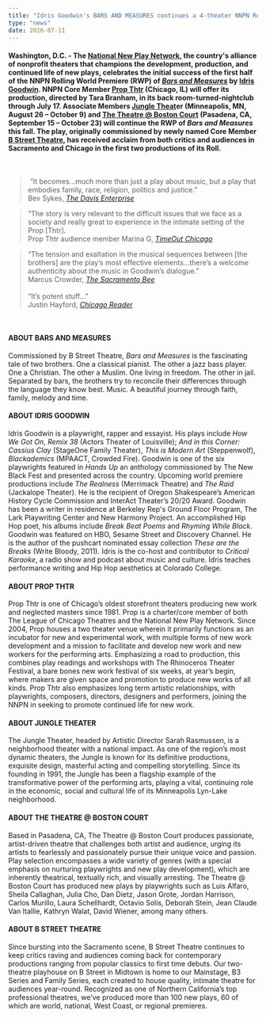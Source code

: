```yaml
---
title: "Idris Goodwin's BARS AND MEASURES continues a 4-theater NNPN Rolling World Premiere at Core Memeber Prop Thtr"
type: "news"
date: 2016-07-11
---
```


<h4><span class="lead-in"><strong>Washington, D.C.</strong> - <strong>The </strong><a href="http://nnpn.org/" rel="nofollow"><strong>National New Play Network</strong></a><strong>, the country's alliance of nonprofit theaters that champions the development, production, and continued life of new plays, celebrates the initial success of the first half of the NNPN Rolling World Premiere (RWP) of </strong><a href="https://newplayexchange.org/plays/27367/bars-and-measures" rel="nofollow"><strong><em>Bars and Measures</em></strong></a><strong> by </strong><a href="http://www.idrisgoodwin.com/" rel="nofollow"><strong>Idris Goodwin</strong></a><strong>.</strong> NNPN Core Member <a href="http://www.propthtr.org/bars-and-measures.html" rel="nofollow">Prop Thtr</a> (Chicago, IL) will offer its production, directed by Tara Branham, in its back room-turned-nightclub through July 17. Associate Members <a href="http://www.jungletheater.com/barsandmeasures/" rel="nofollow">Jungle Theat</a>er (Minneapolis, MN, August 26 – October 9) and <a href="http://www.bostoncourt.com/events/294/bars-and-measures" rel="nofollow">The Theatre @ Boston Court</a> (Pasadena, CA, September 15 – October 23) will continue the RWP of <em>Bars and Measures </em>this fall. The play, originally commissioned by newly named Core Member <a href="https://bstreettheatre.org/bars-and-measures/" rel="nofollow">B Street Theatre</a>, has received acclaim from both critics and audiences in Sacramento and Chicago in the first two productions of its Roll.</span></h4>
<p> </p>
<blockquote><p> “It becomes…much more than just a play about music, but a play that embodies family, race, religion, politics and justice.”<br />Bev Sykes, <em><a href="http://www.davisenterprise.com/arts/bars-and-measures-tackles-race-politics-religion-through-music/" rel="nofollow">The Davis Enterprise</a></em></p>
</blockquote>
<blockquote><p>“The story is very relevant to the difficult issues that we face as a society and really great to experience in the intimate setting of the Prop [Thtr].<br />Prop Thtr audience member Marina G, <em><a href="https://www.timeout.com/chicago/theater/bars-and-measures" rel="nofollow">TimeOut Chicago</a></em></p>
</blockquote>
<blockquote><p>“The tension and exaltation in the musical sequences between [the brothers] are the play’s most effective elements…there’s a welcome authenticity about the music in Goodwin’s dialogue.”<br />Marcus Crowder, <em><a href="http://www.sacbee.com/entertainment/arts-culture/article32968344.html" rel="nofollow">The Sacramento Bee</a></em><br /><br />“It’s potent stuff…”<br />Justin Hayford, <a href="http://www.chicagoreader.com/chicago/bars-and-measures/Event?oid=22443477" rel="nofollow"><em>Chicago Reader</em></a></p>
</blockquote>
<p> </p>
<h4><strong>ABOUT BARS AND MEASURES</strong></h4>
<p>Commissioned by B Street Theatre, <em>Bars and Measures</em> is the fascinating tale of two brothers. One a classical pianist. The other a jazz bass player. One a Christian. The other a Muslim. One living in freedom. The other in jail. Separated by bars, the brothers try to reconcile their differences through the language they know best. Music. A beautiful journey through faith, family, melody and time.</p>
<h4><strong>ABOUT IDRIS GOODWIN</strong></h4>
<p>Idris Goodwin is a playwright, rapper and essayist. His plays include <em>How We Got On</em>, <em>Remix 38</em> (Actors Theater of Louisville); <em>And in this Corner: Cassius Clay</em> (StageOne Family Theater), <em>This is Modern Art</em> (Steppenwolf), <em>Blackademics</em> (MPAACT, Crowded Fire). Goodwin is one of the six playwrights featured in <em>Hands Up</em> an anthology commissioned by The New Black Fest and presented across the country. Upcoming world premiere productions include <em>The Realness</em> (Merrimack Theatre) and <em>The Raid</em> (Jackalope Theater). He is the recipient of Oregon Shakespeare’s American History Cycle Commission and InterAct Theater’s 20/20 Award. Goodwin has been a writer in residence at Berkeley Rep's Ground Floor Program, The Lark Playwriting Center and New Harmony Project. An accomplished Hip Hop poet, his albums include <em>Break Beat Poems</em> and <em>Rhyming While Black</em>. Goodwin was featured on HBO, Sesame Street and Discovery Channel. He is the author of the pushcart nominated essay collection <em>These are the Breaks</em> (Write Bloody, 2011). Idris is the co-host and contributor to <em>Critical Karaoke</em>, a radio show and podcast about music and culture. Idris teaches performance writing and Hip Hop aesthetics at Colorado College.</p>
<h4><strong>ABOUT PROP THTR</strong></h4>
<p>Prop Thtr is one of Chicago’s oldest storefront theaters producing new work and neglected masters since 1981. Prop is a charter/core member of both The League of Chicago Theatres and the National New Play Network. Since 2004, Prop houses a two theater venue wherein it primarily functions as an incubator for new and experimental work, with multiple forms of new work development and a mission to facilitate and develop new work and new workers for the performing arts. Emphasizing a road to production, this combines play readings and workshops with The Rhinoceros Theater Festival, a bare bones new work festival of six weeks, at year’s begin, where makers are given space and promotion to produce new works of all kinds. Prop Thtr also emphasizes long term artistic relationships, with playwrights, composers, directors, designers and performers, joining the NNPN in seeking to promote continued life for new work.</p>
<h4><strong>ABOUT JUNGLE THEATER</strong></h4>
<p>The Jungle Theater, headed by Artistic Director Sarah Rasmussen, is a neighborhood theater with a national impact. As one of the region’s most dynamic theaters, the Jungle is known for its definitive productions, exquisite design, masterful acting and compelling storytelling. Since its founding in 1991, the Jungle has been a flagship example of the transformative power of the performing arts, playing a vital, continuing role in the economic, social and cultural life of its Minneapolis Lyn-Lake neighborhood.</p>
<h4><strong>ABOUT THE THEATRE @ BOSTON COURT</strong></h4>
<p>Based in Pasadena, CA, The Theatre @ Boston Court produces passionate, artist-driven theatre that challenges both artist and audience, urging its artists to fearlessly and passionately pursue their unique voice and passion. Play selection encompasses a wide variety of genres (with a special emphasis on nurturing playwrights and new play development), which are inherently theatrical, textually rich, and visually arresting. The Theatre @ Boston Court has produced new plays by playwrights such as Luis Alfaro, Sheila Callaghan, Julia Cho, Dan Dietz, Jason Grote, Jordan Harrison, Carlos Murillo, Laura Schellhardt, Octavio Solis, Deborah Stein, Jean Claude Van Itallie, Kathryn Walat, David Wiener, among many others.</p>
<h4><strong>ABOUT B STREET THEATRE</strong></h4>
<p>Since bursting into the Sacramento scene, B Street Theatre continues to keep critics raving and audiences coming back for contemporary productions ranging from popular classics to first time debuts. Our two-theatre playhouse on B Street in Midtown is home to our Mainstage, B3 Series and Family Series, each created to house quality, intimate theatre for audiences year-round. Recognized as one of Northern California’s top professional theatres, we’ve produced more than 100 new plays, 60 of which are world, national, West Coast, or regional premieres. </p>
